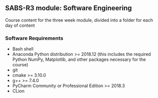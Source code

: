 ## SABS-R3 module: Software Engineering

Course content for the three week module, divided into a folder for each day of content

### Software Requirements

- Bash shell
- Anaconda Python distribution >= 2018.12 (this includes the required Python NumPy, Matplotlib, and other packages necessary for the course)
- git
- cmake >= 3.10.0
- g++ >= 7.4.0
- PyCharm Community or Professional Edition >= 2018.3
- CLion

